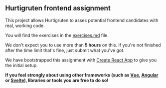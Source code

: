 ## Hurtigruten frontend assignment

This project allows Hurtigruten to asses potential frontend candidates with real, working code.

You will find the exercises in the [exercises.md](./exercises.md) file.

We don't expect you to use more than **5 hours** on this. If you're not finished after the time limit that's fine, just submit what you've got.

We have bootstrapped this assignment with [Create React App](https://github.com/facebook/create-react-app) to give you the initial setup.

**If you feel strongly about using other frameworks (such as [Vue](https://vuejs.org/), [Angular](https://angular.io/) or [Svelte](https://svelte.dev/)), libraries or tools you are free to do so!**
